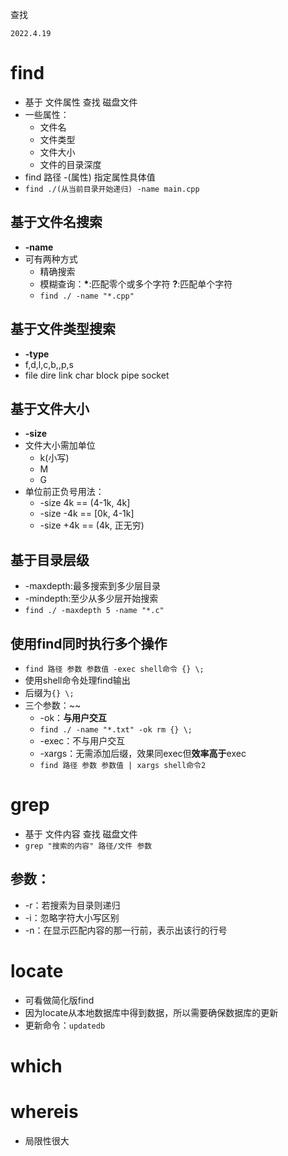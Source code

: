查找
```
2022.4.19
```

# find
- 基于 文件属性 查找 磁盘文件
- 一些属性：
    - 文件名
    - 文件类型
    - 文件大小
    - 文件的目录深度
- find 路径 -(属性) 指定属性具体值
- `find ./(从当前目录开始递归) -name main.cpp`

## 基于文件名搜索
- __-name__
- 可有两种方式
    - 精确搜索
    - 模糊查询：__*__:匹配零个或多个字符  __?__:匹配单个字符
    - `find ./ -name "*.cpp"`
## 基于文件类型搜索
- __-type__
- f,d,l,c,b,,p,s
- file dire link char block pipe socket
## 基于文件大小
- __-size__ 
- 文件大小需加单位
    - k(小写)
    - M
    - G
- 单位前正负号用法：
    - -size 4k == (4-1k, 4k]
    - -size -4k == [0k, 4-1k]
    - -size +4k == (4k, 正无穷)
## 基于目录层级
- -maxdepth:最多搜索到多少层目录
- -mindepth:至少从多少层开始搜索
- `find ./ -maxdepth 5 -name "*.c"`

## 使用find同时执行多个操作
- `find 路径 参数 参数值 -exec shell命令 {} \;`
- 使用shell命令处理find输出
- 后缀为`{} \;`
- 三个参数：~~
    -  -ok：**与用户交互**
    -  `find ./ -name "*.txt" -ok rm {} \;`
    -  -exec：不与用户交互
    -  -xargs：无需添加后缀，效果同exec但**效率高于**exec
    -  `find 路径 参数 参数值 | xargs shell命令2`

# grep
- 基于 文件内容 查找 磁盘文件
- `grep "搜索的内容" 路径/文件 参数`
## 参数：
- -r：若搜索为目录则递归
- -i：忽略字符大小写区别
- -n：在显示匹配内容的那一行前，表示出该行的行号

# locate
- 可看做简化版find
- 因为locate从本地数据库中得到数据，所以需要确保数据库的更新
- 更新命令：`updatedb`

# which

# whereis
- 局限性很大